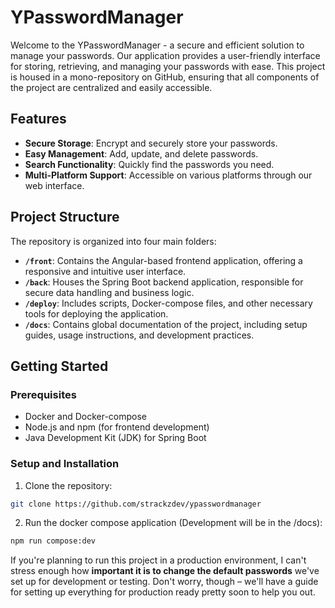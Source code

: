 # YPasswordManager

Welcome to the YPasswordManager - a secure and efficient solution to manage your passwords. Our application provides a user-friendly interface for storing, retrieving, and managing your passwords with ease. This project is housed in a mono-repository on GitHub, ensuring that all components of the project are centralized and easily accessible.

## Features

- **Secure Storage**: Encrypt and securely store your passwords.
- **Easy Management**: Add, update, and delete passwords.
- **Search Functionality**: Quickly find the passwords you need.
- **Multi-Platform Support**: Accessible on various platforms through our web interface.

## Project Structure

The repository is organized into four main folders:

- **`/front`**: Contains the Angular-based frontend application, offering a responsive and intuitive user interface.
- **`/back`**: Houses the Spring Boot backend application, responsible for secure data handling and business logic.
- **`/deploy`**: Includes scripts, Docker-compose files, and other necessary tools for deploying the application.
- **`/docs`**: Contains global documentation of the project, including setup guides, usage instructions, and development practices.

## Getting Started

### Prerequisites

- Docker and Docker-compose
- Node.js and npm (for frontend development)
- Java Development Kit (JDK) for Spring Boot

### Setup and Installation

1. Clone the repository:

```bash
git clone https://github.com/strackzdev/ypasswordmanager
```
   
2. Run the docker compose application (Development will be in the /docs):

```bash
npm run compose:dev
```

If you're planning to run this project in a production environment, I can't stress enough how **important it is to change the default passwords** we've set up for development or testing. Don't worry, though – we'll have a guide for setting up everything for production ready pretty soon to help you out.


